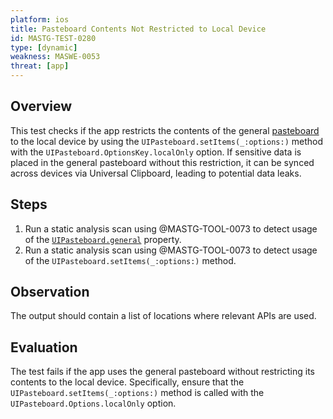 ```yaml
---
platform: ios
title: Pasteboard Contents Not Restricted to Local Device
id: MASTG-TEST-0280
type: [dynamic]
weakness: MASWE-0053
threat: [app]
---
```


## Overview

This test checks if the app restricts the contents of the general [pasteboard](../../../Document/0x06h-Testing-Platform-Interaction.md/#pasteboard) to the local device by using the `UIPasteboard.setItems(_:options:)` method with the `UIPasteboard.OptionsKey.localOnly` option. If sensitive data is placed in the general pasteboard without this restriction, it can be synced across devices via Universal Clipboard, leading to potential data leaks.

## Steps

1. Run a static analysis scan using @MASTG-TOOL-0073 to detect usage of the [`UIPasteboard.general`](https://developer.apple.com/documentation/uikit/uipasteboard/1622106-generalpasteboard "UIPasteboard generalPasteboard") property.
2. Run a static analysis scan using @MASTG-TOOL-0073 to detect usage of the `UIPasteboard.setItems(_:options:)` method.

## Observation

The output should contain a list of locations where relevant APIs are used.

## Evaluation

The test fails if the app uses the general pasteboard without restricting its contents to the local device. Specifically, ensure that the `UIPasteboard.setItems(_:options:)` method is called with the `UIPasteboard.Options.localOnly` option.

